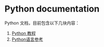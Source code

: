 # Python documentation

Python 文档，目前包含以下几块内容：

1. [Python 教程](/The%20Python%20Tutorial.md)
2. [Python语言参考](/The%20Python%20Language%20Reference.md)
